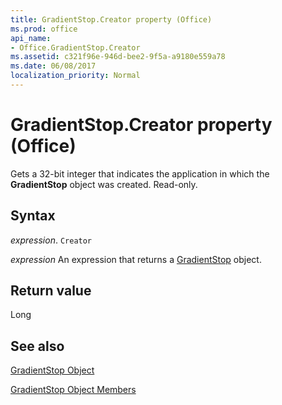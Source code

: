 ```yaml
---
title: GradientStop.Creator property (Office)
ms.prod: office
api_name:
- Office.GradientStop.Creator
ms.assetid: c321f96e-946d-bee2-9f5a-a9180e559a78
ms.date: 06/08/2017
localization_priority: Normal
---
```



# GradientStop.Creator property (Office)

Gets a 32-bit integer that indicates the application in which the  **GradientStop** object was created. Read-only.


## Syntax

_expression_. `Creator`

 _expression_ An expression that returns a [GradientStop](Office.GradientStop.md) object.


## Return value

Long


## See also


[GradientStop Object](Office.GradientStop.md)



[GradientStop Object Members](./overview/Library-Reference/gradientstop-members-office.md)

